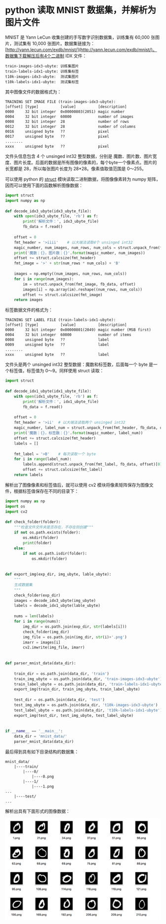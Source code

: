 # python 读取 MNIST 数据集，并解析为图片文件



MNIST 是 Yann LeCun 收集创建的手写数字识别数据集，训练集有 60,000 张图片，测试集有 10,000 张图片。数据集链接为：[http://yann.lecun.com/exdb/mnist/](http://yann.lecun.com/exdb/mnist/)。数据集下载解压后有4个二进制 IDX 文件：
```text
train-images-idx3-ubyte: 训练集图片
train-labels-idx1-ubyte: 训练集标签 
t10k-images-idx3-ubyte:  测试集图片
t10k-labels-idx1-ubyte:  测试集标签
```

其中图像文件的数据格式为：
```text
TRAINING SET IMAGE FILE (train-images-idx3-ubyte):
[offset] [type]          [value]          [description] 
0000     32 bit integer  0x00000803(2051) magic number 
0004     32 bit integer  60000            number of images 
0008     32 bit integer  28               number of rows 
0012     32 bit integer  28               number of columns 
0016     unsigned byte   ??               pixel 
0017     unsigned byte   ??               pixel 
........ 
xxxx     unsigned byte   ??               pixel
```

文件头信息包含 4 个 unsinged int32 整型数据，分别是 魔数、图片数、图片宽度、图片长度。后面的数据是所有图像的像素的，每个byte一个像素点。图片的长宽都是 28，所以每张图片长度为 28*28。像素值取值范围是 0～255。

可以使用 python 的 [struct](https://docs.python.org/3/library/struct.html) 模块读取二进制数据，将图像像素转为 numpy 矩阵，因而可以使用下面的函数解析图像数据：
```python
import struct
import numpy as np

def decode_idx3_ubyte(idx3_ubyte_file):
    with open(idx3_ubyte_file, 'rb') as f:
        print('解析文件：', idx3_ubyte_file)
        fb_data = f.read()

    offset = 0
    fmt_header = '>iiii'    # 以大端法读取4个 unsinged int32
    magic_number, num_images, num_rows, num_cols = struct.unpack_from(fmt_header, fb_data, offset)
    print('魔数：{}，图片数：{}'.format(magic_number, num_images))
    offset += struct.calcsize(fmt_header)
    fmt_image = '>' + str(num_rows * num_cols) + 'B'

    images = np.empty((num_images, num_rows, num_cols))
    for i in range(num_images):
        im = struct.unpack_from(fmt_image, fb_data, offset)
        images[i] = np.array(im).reshape((num_rows, num_cols))
        offset += struct.calcsize(fmt_image)
    return images
```


标签数据文件的格式为：
```text
TRAINING SET LABEL FILE (train-labels-idx1-ubyte):
[offset] [type]          [value]          [description] 
0000     32 bit integer  0x00000801(2049) magic number (MSB first) 
0004     32 bit integer  60000            number of items 
0008     unsigned byte   ??               label 
0009     unsigned byte   ??               label 
........ 
xxxx     unsigned byte   ??               label
```

文件头是两个 unsinged int32 整型数据：魔数和标签数，后面每一个 byte 是一个标签值，标签值为 0～9。同样使用 struct 读取：
```python
import struct

def decode_idx1_ubyte(idx1_ubyte_file):
    with open(idx1_ubyte_file, 'rb') as f:
        print('解析文件：', idx1_ubyte_file)
        fb_data = f.read()

    offset = 0
    fmt_header = '>ii'  # 以大端法读取两个 unsinged int32
    magic_number, label_num = struct.unpack_from(fmt_header, fb_data, offset)
    print('魔数：{}，标签数：{}'.format(magic_number, label_num))
    offset += struct.calcsize(fmt_header)
    labels = []

    fmt_label = '>B'    # 每次读取一个 byte
    for i in range(label_num):
        labels.append(struct.unpack_from(fmt_label, fb_data, offset)[0])
        offset += struct.calcsize(fmt_label)
    return labels
```


解析出了图像像素和标签值后，就可以使用 cv2 模块将像素矩阵保存为图像文件，根据标签值保存在不同的目录下：
```python
import numpy as np
import os
import cv2

def check_folder(folder):
    """检查文件文件夹是否存在，不存在则创建"""
    if not os.path.exists(folder):
        os.mkdir(folder)
        print(folder)
    else:
        if not os.path.isdir(folder):
            os.mkdir(folder)


def export_img(exp_dir, img_ubyte, lable_ubyte):
    """
    生成数据集
    """
    check_folder(exp_dir)
    images = decode_idx3_ubyte(img_ubyte)
    labels = decode_idx1_ubyte(lable_ubyte)

    nums = len(labels)
    for i in range(nums):
        img_dir = os.path.join(exp_dir, str(labels[i]))
        check_folder(img_dir)
        img_file = os.path.join(img_dir, str(i)+'.png')
        imarr = images[i]
        cv2.imwrite(img_file, imarr)


def parser_mnist_data(data_dir):

    train_dir = os.path.join(data_dir, 'train')
    train_img_ubyte = os.path.join(data_dir, 'train-images-idx3-ubyte')
    train_label_ubyte = os.path.join(data_dir, 'train-labels-idx1-ubyte')
    export_img(train_dir, train_img_ubyte, train_label_ubyte)

    test_dir = os.path.join(data_dir, 'test')
    test_img_ubyte = os.path.join(data_dir, 't10k-images-idx3-ubyte')
    test_label_ubyte = os.path.join(data_dir, 't10k-labels-idx1-ubyte')
    export_img(test_dir, test_img_ubyte, test_label_ubyte)


if __name__ == '__main__':
    data_dir = 'mnist_data/'
    parser_mnist_data(data_dir)
```

最后得到具有如下目录结构的数据集：
```text
mnist_data/
    |----train/
        |----0/
            |----0.png
        |----1/
            |----1.png
...
    |----test/
...
```

解析出具有下面形式的图像数据：

![](../resources/mnist.png)